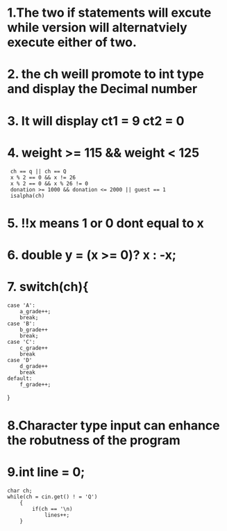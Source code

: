 # 1.The two if statements will excute while version will alternatviely execute either of two.
# 2. the ch weill promote to int type and display the Decimal number
# 3. It will display ct1 = 9 ct2 = 0
# 4. weight >= 115 && weight < 125
     ch == q || ch == Q
     x % 2 == 0 && x != 26
     x % 2 == 0 && x % 26 != 0
     donation >= 1000 && donation <= 2000 || guest == 1
     isalpha(ch)
# 5. !!x means 1 or 0 dont equal to x
# 6. double y = (x >= 0)? x : -x; 
# 7. switch(ch){
    case 'A':
        a_grade++;
        break;
    case 'B':
        b_grade++
        break;
    case 'C':
        c_grade++
        break
    case 'D'
        d_grade++
        break
    default:
        f_grade++;
}
# 8.Character type input can enhance the robutness of the program
# 9.int line  = 0;
    char ch;
    while(ch = cin.get() ! = 'Q')
        {
            if(ch == '\n)
                lines++;
        }